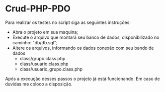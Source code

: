 # Crud-PHP-PDO
Para realizar os testes no script siga as seguintes instruções:

  * Abra o projeto em sua maquina;
  * Execute o arquivo que montará seu banco de dados, disponibilizado no caminho: "db/db.sql";
  * Altere os arquivos, informando os dados conexão com seu bando de dados
    - class/grupo.class.php
    - class/usuario.class.php
    - class/usuario_grupo.class.php
 
Após a execução desses passos o projeto já está funcionando.
Em caso de duvidas me coloco a disposição.
